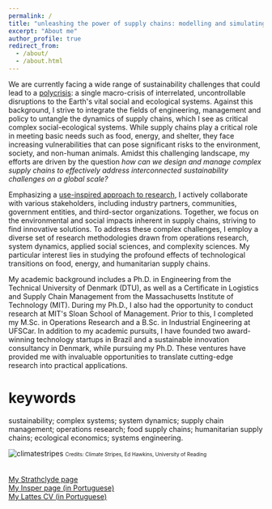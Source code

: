 ```yaml
---
permalink: /
title: "unleashing the power of supply chains: modelling and simulating complex social-ecological systems for high-leverage policies"
excerpt: "About me"
author_profile: true
redirect_from: 
  - /about/
  - /about.html
---
```


We are currently facing a wide range of sustainability challenges that could lead to a <a href="https://cascadeinstitute.org/technical-paper/a-call-for-an-international-research-program-on-the-risk-of-a-global-polycrisis/" target="_blank">polycrisis</a>: a single macro-crisis of interrelated, uncontrollable disruptions to the Earth's vital social and ecological systems. Against this background, I strive to integrate the fields of engineering, management and policy to untangle the dynamics of supply chains, which I see as critical complex social-ecological systems. While supply chains play a critical role in meeting basic needs such as food, energy, and shelter, they face increasing vulnerabilities that can pose significant risks to the environment, society, and non-human animals. Amidst this challenging landscape, my efforts are driven by the question _how can we design and manage complex supply chains to effectively address interconnected sustainability challenges on a global scale?_

Emphasizing a <a href="https://en.wikipedia.org/wiki/Pasteur%27s_quadrant" target="_blank">use-inspired approach to research</a>, I actively collaborate with various stakeholders, including industry partners, communities, government entities, and third-sector organizations. Together, we focus on the environmental and social impacts inherent in supply chains, striving to find innovative solutions. To address these complex challenges, I employ a diverse set of research methodologies drawn from operations research, system dynamics, applied social sciences, and complexity sciences. My particular interest lies in studying the profound effects of technological transitions on  food, energy, and humanitarian supply chains.

My academic background includes a Ph.D. in Engineering from the Technical University of Denmark (DTU), as well as a Certificate in Logistics and Supply Chain Management from the Massachusetts Institute of Technology (MIT). During my Ph.D., I also had the opportunity to conduct research at MIT's Sloan School of Management. Prior to this, I completed my M.Sc. in Operations Research and a B.Sc. in Industrial Engineering at UFSCar. In addition to my academic pursuits, I have founded two award-winning technology startups in Brazil and a sustainable innovation consultancy in Denmark, while pursuing my Ph.D. These ventures have provided me with invaluable opportunities to translate cutting-edge research into practical applications.

keywords
======
sustainability; complex systems; system dynamics; supply chain management; operations research; food supply chains; humanitarian supply chains; ecological economics; systems engineering.

![climatestripes](viniciuspr88.github.io/images/climatestripes.jpg) <font size = "1"> Credits: Climate Stripes, Ed Hawkins, University of Reading </font>
<br>
<br>
<br>
[My Strathclyde page](https://www.strath.ac.uk/staff/picanco_rodriguesviniciusdr/) 
<br>
[My Insper page (in Portuguese)](https://www.insper.edu.br/pesquisa-e-conhecimento/docentes-pesquisadores/vinicius-picanco-rodrigues/)
<br>
[My Lattes CV (in Portuguese)](https://lattes.cnpq.br/6693329429907988)   


